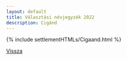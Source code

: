 ```yaml
---
layout: default
title: Választási névjegyzék 2022
description: Cigánd
---
```


{% include settlementHTMLs/Cigaand.html %}

[Vissza](./)